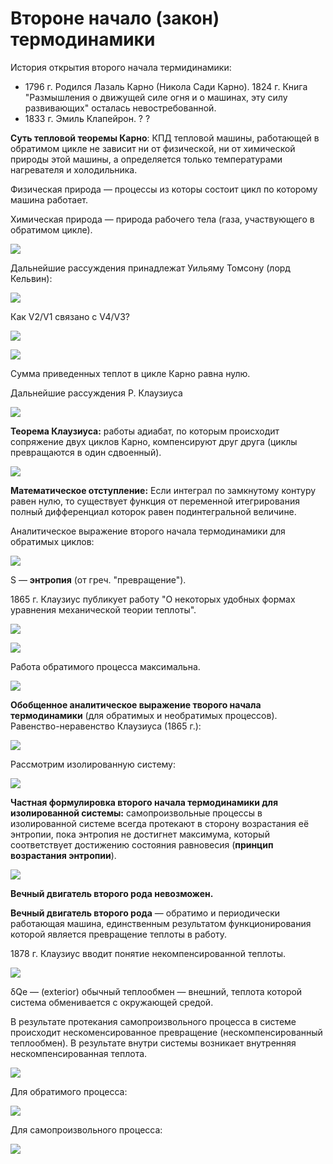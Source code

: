 # Второне начало \(закон\) термодинамики

История открытия второго начала термидинамики:

-   1796 г. Родился Лазаль Карно \(Никола Сади Карно\). 1824 г. Книга "Размышления о движущей силе огня и о машинах, эту силу развивающих" осталась невостребованной.
-   1833 г. Эмиль Клапейрон. ? ?

**Суть тепловой теоремы Карно**: КПД тепловой машины, работающей в обратимом цикле не зависит ни от физической, ни от химической природы этой машины, а определяется только температурами нагревателя и холодильника.

Физическая природа — процессы из которы состоит цикл по которому машина работает.

Химическая природа — природа рабочего тела \(газа, участвующего в обратимом цикле\).

![](../images/fh/vtoroe-nachalo-termodinamiki/vtoroj-zakon-termodinamiki_clip_image001.png)

Дальнейшие рассуждения принадлежат Уильяму Томсону \(лорд Кельвин\):

![](../images/fh/vtoroe-nachalo-termodinamiki/vtoroj-zakon-termodinamiki_clip_image001_0000.png)

Как V2/V1 связано с V4/V3?

![](../images/fh/vtoroe-nachalo-termodinamiki/vtoroj-zakon-termodinamiki_clip_image001_0001.png)

![](../images/fh/vtoroe-nachalo-termodinamiki/vtoroj-zakon-termodinamiki_clip_image001_0002.png)

Сумма приведенных теплот в цикле Карно равна нулю.

Дальнейшие рассуждения Р. Клаузиуса

![](../images/fh/vtoroe-nachalo-termodinamiki/vtoroj-zakon-termodinamiki_clip_image001_0004.png)

**Теорема Клаузиуса:** работы адиабат, по которым происходит сопряжение двух циклов Карно, компенсируют друг друга \(циклы превращаются в один сдвоенный\).

![](../images/fh/vtoroe-nachalo-termodinamiki/vtoroj-zakon-termodinamiki_clip_image001_0003.png)

**Математическое отступление:** Если интеграл по замкнутому контуру равен нулю, то существует функция от переменной итегрирования полный дифференциал которок равен подинтегральной величине.

Аналитическое выражение второго начала термодинамики для обратимых циклов:

![](../images/fh/vtoroe-nachalo-termodinamiki/vtoroj-zakon-termodinamiki_clip_image001_0005.png)

S — **энтропия** \(от греч. "превращение"\).

1865 г. Клаузиус публикует работу "О некоторых удобных формах уравнения механической теории теплоты".

![](../images/fh/vtoroe-nachalo-termodinamiki/vtoroj-zakon-termodinamiki_clip_image001_0006.png)

![](../images/fh/vtoroe-nachalo-termodinamiki/vtoroj-zakon-termodinamiki_clip_image001_0007.png)

Работа обратимого процесса максимальна.

![](../images/fh/vtoroe-nachalo-termodinamiki/vtoroj-zakon-termodinamiki_clip_image001_0008.png)

**Обобщенное аналитическое выражение творого начала термодинамики** \(для обратимых и необратимых процессов\). Равенство-неравенство Клаузиуса \(1865 г.\):

![](../images/fh/vtoroe-nachalo-termodinamiki/vtoroj-zakon-termodinamiki_clip_image001_0009.png)

Рассмотрим изолированную систему:

![](../images/fh/vtoroe-nachalo-termodinamiki/vtoroj-zakon-termodinamiki_clip_image001_0010.png)

**Частная формулировка второго начала термодинамики для изолированной системы:** самопроизвольные процессы в изолированной системе всегда протекают в сторону возрастания её энтропии, пока энтропия не достигнет максимума, который соответствует достижению состояния равновесия \(**принцип возрастания энтропии**\).

![](../images/fh/vtoroe-nachalo-termodinamiki/vtoroj-zakon-termodinamiki_clip_image001_0011.png)

**Вечный двигатель второго рода невозможен.**

**Вечный двигатель второго рода** — обратимо и периодически работающая машина, единственным результатом функционирования которой является превращение теплоты в работу.

1878 г. Клаузиус вводит понятие некомпенсированной теплоты.

![](../images/fh/vtoroe-nachalo-termodinamiki/vtoroj-zakon-termodinamiki_clip_image001_0012.png)

δQe — \(exterior\) обычный теплообмен — внешний, теплота которой система обменивается с окружающей средой.

В результате протекания самопроизвольного процесса в системе происходит нескоменсированное превращение \(нескомпенсированный теплообмен\). В результате внутри системы возникает внутренняя нескомпенсированная теплота.

![](../images/fh/vtoroe-nachalo-termodinamiki/vtoroj-zakon-termodinamiki_clip_image001_0013.png)

Для обратимого процесса:

![](../images/fh/vtoroe-nachalo-termodinamiki/vtoroj-zakon-termodinamiki_clip_image001_0014.png)

Для самопроизвольного процесса:

![](../images/fh/vtoroe-nachalo-termodinamiki/vtoroj-zakon-termodinamiki_clip_image001_0015.png)

